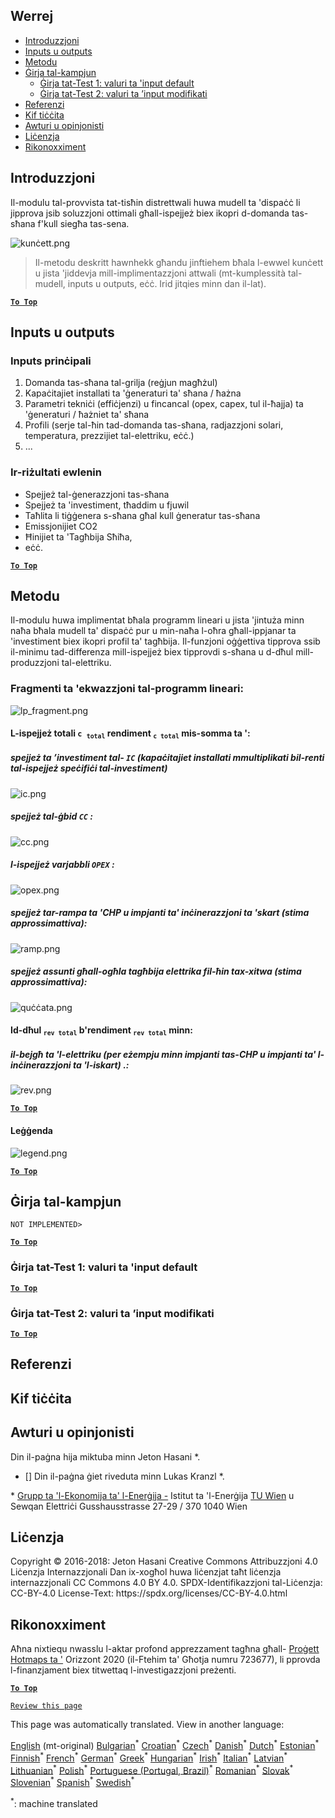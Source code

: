 <h2> Werrej </h2><ul><li> <a href="#introduction">Introduzzjoni</a> </li><li> <a href="#inputs-and-outputs">Inputs u outputs</a> </li><li> <a href="#method">Metodu</a> </li><li> <a href="#sample-run">Ġirja tal-kampjun</a> <ul><li> <a href="#test-run-1-default-input-values">Ġirja tat-Test 1: valuri ta &#39;input default</a> </li><li> <a href="#test-run-2-modified-input-values">Ġirja tat-Test 2: valuri ta ’input modifikati</a> </li></ul></li><li> <a href="#references">Referenzi</a> </li><li> <a href="#how-to-cite">Kif tiċċita</a> </li><li> <a href="#authors-and-reviewers">Awturi u opinjonisti</a> </li><li> <a href="#license">Liċenzja</a> </li><li> <a href="#acknowledgement">Rikonoxximent</a> </li></ul><h2> Introduzzjoni </h2><p> Il-modulu tal-provvista tat-tisħin distrettwali huwa mudell ta &#39;dispaċċ li jipprova jsib soluzzjoni ottimali għall-ispejjeż biex ikopri d-domanda tas-sħana f&#39;kull siegħa tas-sena. </p><p><img alt="kunċett.png" src="https://github.com/HotMaps/hotmaps_wiki/blob/master/Images/dh_supply/concept.png"/></p><blockquote><p> Il-metodu deskritt hawnhekk għandu jinftiehem bħala l-ewwel kunċett u jista &#39;jiddevja mill-implimentazzjoni attwali (mt-kumplessità tal-mudell, inputs u outputs, eċċ. Irid jitqies minn dan il-lat). </p></blockquote><p><ins> <code><strong><a href="#table-of-contents">To Top</a></strong></code> </ins> </p><h2> Inputs u outputs </h2><h3> Inputs prinċipali </h3><ol><li> Domanda tas-sħana tal-grilja (reġjun magħżul) </li><li> Kapaċitajiet installati ta &#39;ġeneraturi ta&#39; sħana / ħażna </li><li> Parametri tekniċi (effiċjenzi) u fincancal (opex, capex, tul il-ħajja) ta &#39;ġeneraturi / ħażniet ta&#39; sħana </li><li> Profili (serje tal-ħin tad-domanda tas-sħana, radjazzjoni solari, temperatura, prezzijiet tal-elettriku, eċċ.) </li><li> ... </li></ol><h3> Ir-riżultati ewlenin </h3><ul><li> Spejjeż tal-ġenerazzjoni tas-sħana </li><li> Spejjeż ta &#39;investiment, tħaddim u fjuwil </li><li> Taħlita li tiġġenera s-sħana għal kull ġeneratur tas-sħana </li><li> Emissjonijiet CO2 </li><li> Ħinijiet ta &#39;Tagħbija Sħiħa, </li><li> eċċ. </li></ul><p><ins> <code><strong><a href="#table-of-contents">To Top</a></strong></code> </ins> </p><h2> Metodu </h2><p> Il-modulu huwa implimentat bħala programm lineari u jista &#39;jintuża minn naħa bħala mudell ta&#39; dispaċċ pur u min-naħa l-oħra għall-ippjanar ta &#39;investiment biex ikopri profil ta&#39; tagħbija. Il-funzjoni oġġettiva tipprova ssib il-minimu tad-differenza mill-ispejjeż biex tipprovdi s-sħana u d-dħul mill-produzzjoni tal-elettriku. </p><h3> Fragmenti ta &#39;ekwazzjoni tal-programm lineari: </h3><p><img alt="lp_fragment.png" src="https://github.com/HotMaps/hotmaps_wiki/blob/master/Images/dh_supply/lp_fragment.png"/></p><h4> L-ispejjeż totali <code>c <sub>total</sub></code> rendiment <code><sub>c total</sub></code> mis-somma ta &#39;: </h4><h5> spejjeż ta ’investiment tal- <code>IC</code> (kapaċitajiet installati mmultiplikati bil-renti tal-ispejjeż speċifiċi tal-investiment) </h5><p><img alt="ic.png" src="https://github.com/HotMaps/hotmaps_wiki/blob/master/Images/dh_supply/ic.png"/></p><h5> spejjeż tal-ġbid <code>CC</code> : </h5><p><img alt="cc.png" src="https://github.com/HotMaps/hotmaps_wiki/blob/master/Images/dh_supply/cc.png"/></p><h5> l-ispejjeż varjabbli <code>OPEX</code> : </h5><p><img alt="opex.png" src="https://github.com/HotMaps/hotmaps_wiki/blob/master/Images/dh_supply/opex.png"/></p><h5> spejjeż tar-rampa ta &#39;CHP u impjanti ta&#39; inċinerazzjoni ta &#39;skart (stima approssimattiva): </h5><p><img alt="ramp.png" src="https://github.com/HotMaps/hotmaps_wiki/blob/master/Images/dh_supply/ramp.png"/></p><h5> spejjeż assunti għall-ogħla tagħbija elettrika fil-ħin tax-xitwa (stima approssimattiva): </h5><p><img alt="quċċata.png" src="https://github.com/HotMaps/hotmaps_wiki/blob/master/Images/dh_supply/peak.png"/></p><h4> Id-dħul <code><sub>rev total</sub></code> b&#39;rendiment <code><sub>rev total</sub></code> minn: </h4><h5> il-bejgħ ta &#39;l-elettriku (per eżempju minn impjanti tas-CHP u impjanti ta&#39; l-inċinerazzjoni ta &#39;l-iskart) .: </h5><p><img alt="rev.png" src="https://github.com/HotMaps/hotmaps_wiki/blob/master/Images/dh_supply/rev.png"/></p><p><ins> <code><strong><a href="#table-of-contents">To Top</a></strong></code> </ins> </p><h4> Leġġenda </h4><p><img alt="legend.png" src="https://github.com/HotMaps/hotmaps_wiki/blob/master/Images/dh_supply/legend.png"/></p><p><ins> <code><strong><a href="#table-of-contents">To Top</a></strong></code> </ins> </p><h2> Ġirja tal-kampjun </h2><p> <code>NOT IMPLEMENTED&gt;</code> </p> <p><ins> <code><strong><a href="#table-of-contents">To Top</a></strong></code> </ins> </p><h3> Ġirja tat-Test 1: valuri ta &#39;input default </h3><p><ins> <code><strong><a href="#table-of-contents">To Top</a></strong></code> </ins> </p><h3> Ġirja tat-Test 2: valuri ta ’input modifikati </h3><p><ins> <code><strong><a href="#table-of-contents">To Top</a></strong></code> </ins> </p><h2> Referenzi </h2><h2> Kif tiċċita </h2><h2> Awturi u opinjonisti </h2><p> Din il-paġna hija miktuba minn Jeton Hasani *. </p><ul><li> [] Din il-paġna ġiet riveduta minn Lukas Kranzl *. </li></ul><p> * <a href="https://eeg.tuwien.ac.at/">Grupp ta &#39;l-Ekonomija ta&#39; l-Enerġija -</a> Istitut ta &#39;l-Enerġija <a href="https://eeg.tuwien.ac.at/">TU Wien</a> u Sewqan Elettriċi Gusshausstrasse 27-29 / 370 1040 Wien </p><h2> Liċenzja </h2><p> Copyright © 2016-2018: Jeton Hasani Creative Commons Attribuzzjoni 4.0 Liċenzja Internazzjonali Dan ix-xogħol huwa liċenzjat taħt liċenzja internazzjonali CC Commons 4.0 BY 4.0. SPDX-Identifikazzjoni tal-Liċenzja: CC-BY-4.0 License-Text: https://spdx.org/licenses/CC-BY-4.0.html </p><h2> Rikonoxximent </h2><p> Aħna nixtiequ nwasslu l-aktar profond apprezzament tagħna għall- <a href="https://www.hotmaps-project.eu">Proġett Hotmaps ta &#39;</a> Orizzont 2020 (il-Ftehim ta&#39; Għotja numru 723677), li pprovda l-finanzjament biex titwettaq l-investigazzjoni preżenti. </p><p><ins> <code><strong><a href="#table-of-contents">To Top</a></strong></code> </ins> </p><p> <code><a href="https://github.com/HotMaps/hotmaps_wiki/wiki/CM_DH_supply/_edit">Review this page</a></code> </p>

This page was automatically translated. View in another language:

[English](en-CM-District-heating-supply-dispatch) (mt-original) [Bulgarian](bg-CM-District-heating-supply-dispatch)<sup>\*</sup> [Croatian](hr-CM-District-heating-supply-dispatch)<sup>\*</sup> [Czech](cs-CM-District-heating-supply-dispatch)<sup>\*</sup> [Danish](da-CM-District-heating-supply-dispatch)<sup>\*</sup> [Dutch](nl-CM-District-heating-supply-dispatch)<sup>\*</sup> [Estonian](et-CM-District-heating-supply-dispatch)<sup>\*</sup> [Finnish](fi-CM-District-heating-supply-dispatch)<sup>\*</sup> [French](fr-CM-District-heating-supply-dispatch)<sup>\*</sup> [German](de-CM-District-heating-supply-dispatch)<sup>\*</sup> [Greek](el-CM-District-heating-supply-dispatch)<sup>\*</sup> [Hungarian](hu-CM-District-heating-supply-dispatch)<sup>\*</sup> [Irish](ga-CM-District-heating-supply-dispatch)<sup>\*</sup> [Italian](it-CM-District-heating-supply-dispatch)<sup>\*</sup> [Latvian](lv-CM-District-heating-supply-dispatch)<sup>\*</sup> [Lithuanian](lt-CM-District-heating-supply-dispatch)<sup>\*</sup>  [Polish](pl-CM-District-heating-supply-dispatch)<sup>\*</sup> [Portuguese (Portugal, Brazil)](pt-CM-District-heating-supply-dispatch)<sup>\*</sup> [Romanian](ro-CM-District-heating-supply-dispatch)<sup>\*</sup> [Slovak](sk-CM-District-heating-supply-dispatch)<sup>\*</sup> [Slovenian](sl-CM-District-heating-supply-dispatch)<sup>\*</sup> [Spanish](es-CM-District-heating-supply-dispatch)<sup>\*</sup> [Swedish](sv-CM-District-heating-supply-dispatch)<sup>\*</sup> 

<sup>\*</sup>: machine translated
